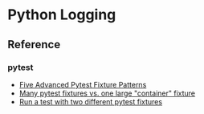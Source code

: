 # Python Logging

## Reference

### pytest

* [Five Advanced Pytest Fixture Patterns](https://www.inspiredpython.com/article/five-advanced-pytest-fixture-patterns)
* [Many pytest fixtures vs. one large "container" fixture](https://stackoverflow.com/questions/53800448/many-pytest-fixtures-vs-one-large-container-fixture)
* [Run a test with two different pytest fixtures](https://stackoverflow.com/questions/46368468/run-a-test-with-two-different-pytest-fixtures)
